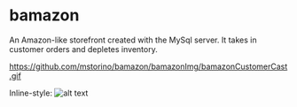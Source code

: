 # bamazon
An Amazon-like storefront created with the MySql server. It takes in customer orders and depletes inventory.

https://github.com/mstorino/bamazon/bamazonImg/bamazonCustomerCast.gif


Inline-style: 
![alt text](https://github.com/mstorino/bamazon/bamazonImg/bamazonCustomerCast.gif "Customer Gif")
